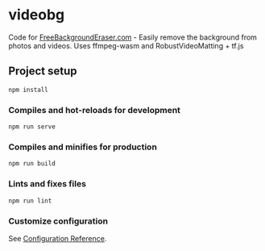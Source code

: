 # videobg

Code for [FreeBackgroundEraser.com](https://www.freebackgrounderaser.com) - Easily remove the background from photos and videos. 
Uses ffmpeg-wasm and RobustVideoMatting + tf.js 

## Project setup
```
npm install
```

### Compiles and hot-reloads for development
```
npm run serve
```

### Compiles and minifies for production
```
npm run build
```

### Lints and fixes files
```
npm run lint
```

### Customize configuration
See [Configuration Reference](https://cli.vuejs.org/config/).
